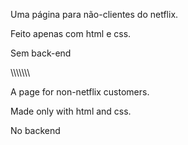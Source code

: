 Uma página para não-clientes do netflix.

Feito apenas com html e css.

Sem back-end

\\\\\\\\\\\\\\

A page for non-netflix customers.

Made only with html and css.

No backend
